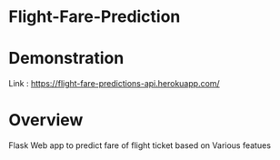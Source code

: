 # Flight-Fare-Prediction

# Demonstration
Link : https://flight-fare-predictions-api.herokuapp.com/

# Overview
Flask Web app to predict fare of flight ticket based on Various featues 
